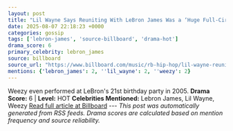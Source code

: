 ```yaml
---
layout: post
title: "Lil Wayne Says Reuniting With LeBron James Was a ‘Huge Full-Circle Moment’ After Meeting NBA Legend as Teen"
date: 2025-08-07 22:18:23 +0000
categories: gossip
tags: ['lebron-james', 'source-billboard', 'drama-hot']
drama_score: 6
primary_celebrity: lebron_james
source: billboard
source_url: "https://www.billboard.com/music/rb-hip-hop/lil-wayne-reunion-lebron-james-1236038950/"
mentions: {'lebron_james': 2, ''lil_wayne': 2, ''weezy': 2}
---
```


Weezy even performed at LeBron's 21st birthday party in 2005. **Drama Score:** 6 | **Level:** HOT **Celebrities Mentioned:** Lebron James, Lil Wayne, Weezy [Read full article at Billboard](https://www.billboard.com/music/rb-hip-hop/lil-wayne-reunion-lebron-james-1236038950/) --- *This post was automatically generated from RSS feeds. Drama scores are calculated based on mention frequency and source reliability.*